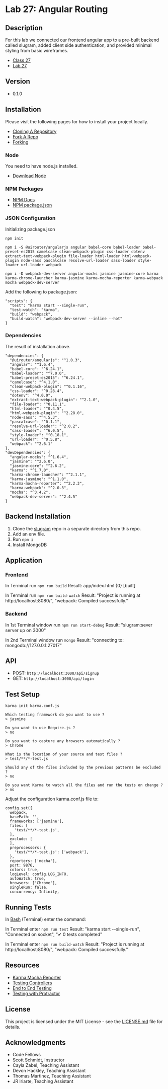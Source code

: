 # Lab 27: Angular Routing

## Description
For this lab we connected our frontend angular app to a pre-built backend called slugram, added client side authentication, and provided minimal styling from basic wireframes.

* [Class 27](https://github.com/codefellows/seattle-javascript-401d15/tree/master/class-27-angular-auth)
* [Lab 27](https://github.com/mmpadget/27-angular-auth)

## Version
* 0.1.0

## Installation
Please visit the following pages for how to install your project locally.

* [Cloning A Repository](https://help.github.com/articles/cloning-a-repository/)
* [Fork A Repo](https://help.github.com/articles/fork-a-repo/)
* [Forking](https://guides.github.com/activities/forking/)

### Node
You need to have node.js installed.
* [Download Node](https://nodejs.org/en/)

### NPM Packages
* [NPM Docs](https://docs.npmjs.com)
* [NPM package.json](https://docs.npmjs.com/files/package.json)

### JSON Configuration
Initializing package.json
```
npm init
```
```
npm i -S @uirouter/angularjs angular babel-core babel-loader babel-preset-es2015 camelcase clean-webpack-plugin css-loader dotenv extract-text-webpack-plugin file-loader html-loader html-webpack-plugin node-sass pascalcase resolve-url-loader sass-loader style-loader url-loader webpack
```
```
npm i -D webpack-dev-server angular-mocks jasmine jasmine-core karma karma-chrome-launcher karma-jasmine karma-mocha-reporter karma-webpack mocha webpack-dev-server
```

Add the following to package.json:
```
"scripts": {
  "test": "karma start --single-run",
  "test-watch": "karma",
  "build": "webpack",
  "build-watch": "webpack-dev-server --inline --hot"
}
```

### Dependencies
The result of installation above.

```
"dependencies": {
  "@uirouter/angularjs": "^1.0.3",
  "angular": "^1.6.4",
  "babel-core": "^6.24.1",
  "babel-loader": "^7.0.0",
  "babel-preset-es2015": "^6.24.1",
  "camelcase": "^4.1.0",
  "clean-webpack-plugin": "^0.1.16",
  "css-loader": "^0.28.4",
  "dotenv": "^4.0.0",
  "extract-text-webpack-plugin": "^2.1.0",
  "file-loader": "^0.11.1",
  "html-loader": "^0.4.5",
  "html-webpack-plugin": "^2.28.0",
  "node-sass": "^4.5.3",
  "pascalcase": "^0.1.1",
  "resolve-url-loader": "^2.0.2",
  "sass-loader": "^6.0.5",
  "style-loader": "^0.18.1",
  "url-loader": "^0.5.8",
  "webpack": "^2.6.1"
},
"devDependencies": {
  "angular-mocks": "^1.6.4",
  "jasmine": "^2.6.0",
  "jasmine-core": "^2.6.2",
  "karma": "^1.7.0",
  "karma-chrome-launcher": "^2.1.1",
  "karma-jasmine": "^1.1.0",
  "karma-mocha-reporter": "^2.2.3",
  "karma-webpack": "^2.0.3",
  "mocha": "^3.4.2",
  "webpack-dev-server": "^2.4.5"
}
```

## Backend Installation
1. Clone the [slugram](https://github.com/slugbyte/slugram-backend) repo in a separate directory from this repo.
2. Add an env file.
3. Run `npm i`
4. Install MongoDB

## Application

### Frontend
In Terminal run `npm run build`
Result: app/index.html {0} [built]

In Terminal run `npm run build-watch`
Result: "Project is running at http://localhost:8080/", "webpack: Compiled successfully."

### Backend
In 1st Terminal window run `npm run start-debug`
Result: "slugram:sever server up on 3000"

In 2nd Terminal window run `mongo`
Result: "connecting to: mongodb://127.0.0.1:27017"

## API
* POST: `http://localhost:3000/api/signup`
* GET: `http://localhost:3000/api/login`


## Test Setup
```
karma init karma.conf.js

Which testing framework do you want to use ?
> jasmine

Do you want to use Require.js ?
> no

Do you want to capture any browsers automatically ?
> Chrome

What is the location of your source and test files ?
> test/**/*-test.js

Should any of the files included by the previous patterns be excluded ?
> no

Do you want Karma to watch all the files and run the tests on change ?
> no
```
Adjust the configuration karma.conf.js file to:

```
config.set({
  webpack,
  basePath: '',
  frameworks: ['jasmine'],
  files: [
    'test/**/*-test.js',
  ],
  exclude: [
  ],
  preprocessors: {
    'test/**/*-test.js': ['webpack'],
  },
  reporters: ['mocha'],
  port: 9876,
  colors: true,
  logLevel: config.LOG_INFO,
  autoWatch: true,
  browsers: ['Chrome'],
  singleRun: false,
  concurrency: Infinity,
```

## Running Tests
In [Bash](https://en.wikipedia.org/wiki/Bash_(Unix_shell)) (Terminal) enter the command:

In Terminal enter `npm run test`
Result: "karma start --single-run", "Connected on socket", "✔ 0 tests completed"

In Terminal enter `npm run build-watch`
Result: "Project is running at http://localhost:8080/", "webpack: Compiled successfully."

## Resources
* [Karma Mocha Reporter](https://www.npmjs.com/package/karma-mocha-reporter)
* [Testing Controllers](http://www.bradoncode.com/blog/2015/06/05/ngmock-fundamentals-testing-controllers/)
* [End to End Testing](https://docs.angularjs.org/guide/e2e-testing)
* [Testing with Protractor](http://www.ng-newsletter.com/posts/practical-protractor.html)

## License
This project is licensed under the MIT License - see the [LICENSE.md](https://github.com/mmpadget/27-angular-auth/blob/lab-27/lab-padget/LICENSE) file for details.

## Acknowledgments
* Code Fellows
* Scott Schmidt, Instructor
* Cayla Zabel, Teaching Assistant
* Devon Hackley, Teaching Assistant
* Thomas Martinez, Teaching Assistant
* JR Iriarte, Teaching Assistant
